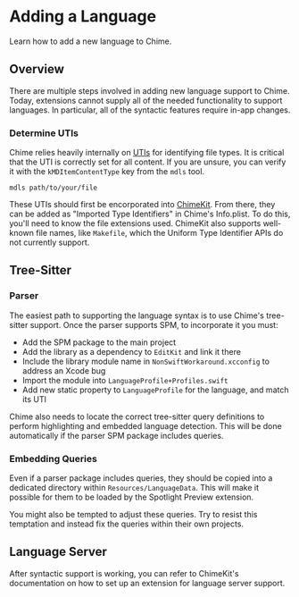 # Adding a Language

Learn how to add a new language to Chime.

## Overview

There are multiple steps involved in adding new language support to Chime. Today, extensions cannot supply all of the needed functionality to support languages. In particular, all of the syntactic features require in-app changes.

### Determine UTIs

Chime relies heavily internally on [UTIs](https://developer.apple.com/documentation/uniformtypeidentifiers) for identifying file types. It is critical that the UTI is correctly set for all content. If you are unsure, you can verify it with the `kMDItemContentType` key from the `mdls` tool.

```
mdls path/to/your/file
```

These UTIs should first be encorporated into [ChimeKit](https://github.com/ChimeHQ/ChimeKit). From there, they can be added as "Imported Type Identifiers" in Chime's Info.plist. To do this, you'll need to know the file extensions used. ChimeKit also supports well-known file names, like `Makefile`, which the Uniform Type Identifier APIs do not currently support. 

## Tree-Sitter

### Parser

The easiest path to supporting the language syntax is to use Chime's tree-sitter support. Once the parser supports SPM, to incorporate it you must:

- Add the SPM package to the main project
- Add the library as a dependency to `EditKit` and link it there
- Include the library module name in `NonSwiftWorkaround.xcconfig` to address an Xcode bug
- Import the module into `LanguageProfile+Profiles.swift`
- Add new static property to `LanguageProfile` for the language, and match its UTI

Chime also needs to locate the correct tree-sitter query definitions to perform highlighting and embedded language detection. This will be done automatically if the parser SPM package includes queries.

### Embedding Queries

Even if a parser package includes queries, they should be copied into a dedicated directory within `Resources/LanguageData`. This will make it possible for them to be loaded by the Spotlight Preview extension.

You might also be tempted to adjust these queries. Try to resist this temptation and instead fix the queries within their own projects. 

## Language Server

After syntactic support is working, you can refer to ChimeKit's documentation on how to set up an extension for language server support.
